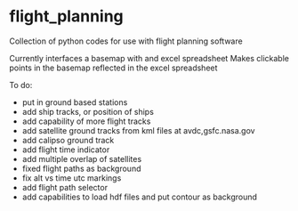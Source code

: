 # flight_planning
Collection of python codes for use with flight planning software


Currently interfaces a basemap with and excel spreadsheet
Makes clickable points in the basemap reflected in the excel spreadsheet

To do:
- put in ground based stations
- add ship tracks, or position of ships
- add capability of more flight tracks
- add satellite ground tracks from kml files at avdc,gsfc.nasa.gov
- add calipso ground track
- add flight time indicator
- add multiple overlap of satellites
- fixed flight paths as background
- fix alt vs time utc markings
- add flight path selector
- add capabilities to load hdf files and put contour as background

